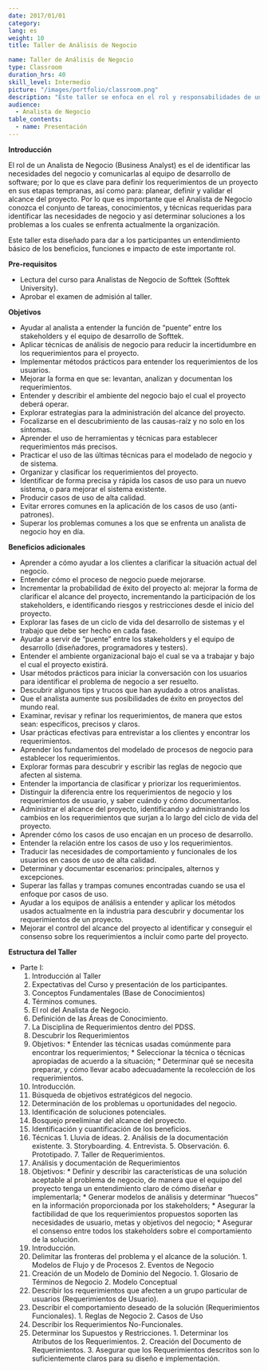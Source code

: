 ```yaml
---
date: 2017/01/01
category:
lang: es
weight: 10
title: Taller de Análisis de Negocio

name: Taller de Análisis de Negocio
type: Classroom
duration_hrs: 40
skill_level: Intermedio
picture: "/images/portfolio/classroom.png"
description: "Este taller se enfoca en el rol y responsabilidades de un Analista de Negocio e incluye todos los aspectos necesarios para un análisis de requerimientos para el negocio, y se basa en el “Business Analysis Body of Knowledge (BABOK) de la International Association of Business Analysts (IIBA)”, y abarca los conceptos básicos y áreas de conocimiento descritas en esa guía con un enfoque teórico y práctico."
audience:
  - Analista de Negocio
table_contents:
  - name: Presentación
---
```

**Introducción**

El rol de un Analista de Negocio (Business Analyst) es el de identificar las necesidades del negocio y comunicarlas al equipo de desarrollo de software; por lo que es clave para definir los requerimientos de un proyecto en sus etapas tempranas, así como para: planear, definir y validar el alcance del proyecto. Por lo que es importante que el Analista de Negocio conozca el conjunto de tareas, conocimientos, y técnicas requeridas para identificar las necesidades de negocio y así determinar soluciones a los problemas a los cuales se enfrenta actualmente la organización.

Este taller esta diseñado para dar a los participantes un entendimiento básico de los beneficios, funciones e impacto de este importante rol.

**Pre-requisitos**

*	Lectura del curso para Analistas de Negocio de Softtek (Softtek University).
*	Aprobar el examen de admisión al taller.

**Objetivos**

*	Ayudar al analista a entender la función de “puente” entre los stakeholders y el equipo de desarrollo de Softtek.
*	Aplicar técnicas de análisis de negocio para reducir la incertidumbre en los requerimientos para el proyecto.
*	Implementar métodos prácticos para entender los requerimientos de los usuarios.
*	Mejorar la forma en que se: levantan, analizan y documentan los requerimientos.
*	Entender y describir el ambiente del negocio bajo el cual el proyecto deberá operar.
*	Explorar estrategias para la administración del alcance del proyecto.
*	Focalizarse en el descubrimiento de las causas-raíz y no solo en los síntomas.
*	Aprender el uso de herramientas y técnicas para establecer requerimientos más precisos.
*	Practicar el uso de las últimas técnicas para el modelado de negocio y de sistema.
*	Organizar y clasificar los requerimientos del proyecto.
*	Identificar de forma precisa y rápida los casos de uso para un nuevo sistema, o para mejorar el sistema existente.
*	Producir casos de uso de alta calidad.
*	Evitar errores comunes en la aplicación de los casos de uso (anti-patrones).
*	Superar los problemas comunes a los que se enfrenta un analista de negocio hoy en día.

**Beneficios adicionales**

*	Aprender a cómo ayudar a los clientes a clarificar la situación actual del negocio.
*	Entender cómo el proceso de negocio puede mejorarse.
*	Incrementar la probabilidad de éxito del proyecto al: mejorar la forma de clarificar el alcance del proyecto, incrementando la participación de los stakeholders, e identificando riesgos y restricciones desde el inicio del proyecto.
*	Explorar las fases de un ciclo de vida del desarrollo de sistemas y el trabajo que debe ser hecho en cada fase.
*	Ayudar a servir de “puente” entre los stakeholders y el equipo de desarrollo (diseñadores, programadores y testers).
*	Entender el ambiente organizacional bajo el cual se va a trabajar y bajo el cual el proyecto existirá.
*	Usar métodos prácticos para iniciar la conversación con los usuarios para identificar el problema de negocio a ser resuelto.
*	Descubrir algunos tips y trucos que han ayudado a otros analistas.
*	Que el analista aumente sus posibilidades de éxito en proyectos del mundo real.
*	Examinar, revisar y refinar los requerimientos, de manera que estos sean: específicos, precisos y claros.
*	Usar prácticas efectivas para entrevistar a los clientes y encontrar los requerimientos.
*	Aprender los fundamentos del modelado de procesos de negocio para establecer los requerimientos.
*	Explorar formas para descubrir y escribir las reglas de negocio que afecten al sistema.
*	Entender la importancia de clasificar y priorizar los requerimientos.
*	Distinguir la diferencia entre los requerimientos de negocio y los requerimientos de usuario, y saber cuándo y cómo documentarlos.
*	Administrar el alcance del proyecto, identificando y administrando los cambios en los requerimientos que surjan a lo largo del ciclo de vida del proyecto.
*	Aprender cómo los casos de uso encajan en un proceso de desarrollo.
*	Entender la relación entre los casos de uso y los requerimientos.
*	Traducir las necesidades de comportamiento y funcionales de los usuarios en casos de uso de alta calidad.
*	Determinar y documentar escenarios: principales, alternos y excepciones.
*	Superar las fallas y trampas comunes  encontradas cuando se usa el enfoque por casos de uso.
*	Ayudar a los equipos de análisis a entender y aplicar los métodos usados actualmente en la industria para descubrir y documentar los requerimientos de un proyecto.
*	Mejorar el control del alcance del proyecto al identificar y conseguir el consenso sobre los requerimientos a incluir como parte del proyecto.

**Estructura del Taller**

* Parte I:
  1.	Introducción al Taller
    1. Expectativas del Curso y presentación de los participantes.
  2.	Conceptos Fundamentales (Base de Conocimientos)
    1.	Términos comunes.
    2.	El rol del Analista de Negocio.
    3.	Definición de las Áreas de Conocimiento.
    4.	La Disciplina de Requerimientos dentro del PDSS.
  3.	Descubrir los Requerimientos
    1.	Objetivos:
      *	Entender las técnicas usadas comúnmente para encontrar los requerimientos;
      *	Seleccionar la técnica o técnicas apropiadas de acuerdo a la situación;
      *	Determinar qué se necesita preparar, y cómo llevar acabo adecuadamente la recolección de los requerimientos.
    2.	Introducción.
    3.	Búsqueda de objetivos estratégicos del negocio.
    4.	Determinación de los problemas u oportunidades del negocio.
    5.	Identificación de soluciones potenciales.
    6.	Bosquejo preeliminar del alcance del proyecto.
    7.	Identificación y cuantificación de los beneficios.
    8.	Técnicas
      1.	Lluvia de ideas.
      2.	Análisis de la documentación existente.
      3.	Storyboarding.
      4.	Entrevista.
      5.	Observación.
      6.	Prototipado.
      7.	Taller de Requerimientos.
  4.	Análisis y documentación de Requerimientos
    1.	Objetivos:
      *	Definir y describir las características de una solución aceptable al problema de negocio, de manera que el equipo del proyecto tenga un  entendimiento claro de cómo diseñar e implementarla;
      *	Generar modelos de análisis y determinar “huecos” en la información proporcionada por los stakeholders;
      *	Asegurar la factibilidad de que los requerimientos propuestos soporten las necesidades de usuario, metas y objetivos del negocio;
      *	Asegurar el consenso entre todos los stakeholders sobre el comportamiento de la solución.
    2.	Introducción.
    3.	Delimitar las fronteras del problema y el alcance de la solución.
      1.	Modelos de Flujo y de Procesos
      2.	Eventos de Negocio
    4.	Creación de un Modelo de Dominio del Negocio.
      1.	Glosario de Términos de Negocio
      2.	Modelo Conceptual
    5.	Describir los requerimientos que afecten a un grupo particular de usuarios (Requerimientos de Usuario).
    6.	Describir el comportamiento deseado de la solución (Requerimientos Funcionales).
      1.	Reglas de Negocio
      2.	Casos de Uso
    7.	Describir los Requerimientos No-Funcionales.
    8.	Determinar los Supuestos y Restricciones.
      1.	Determinar los Atributos de los Requerimientos.
      2.	Creación del Documento de Requerimientos.
      3.	Asegurar que los Requerimientos descritos son lo suficientemente claros para su diseño e implementación.
